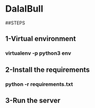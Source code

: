 # DalalBull

##STEPS

## 1-Virtual environment
### virtualenv -p python3 env

## 2-Install the requirements
### python -r requirements.txt

## 3-Run the server
